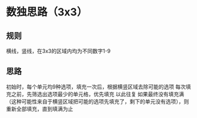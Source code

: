 # 数独思路（3x3）

## 规则
横线，竖线，在3x3的区域内均为不同数字1-9

## 思路
初始时，每个单元均9种选项，填充一次后，根据横竖区域去除可能的选项
每次填充之前，先筛选出选项最少的单元格，优先填充
以此往复
如果最终没有填充满（这种可能性来自于横竖区域把可能的选项先填充了，剩下的单元没有选项），则重新全部填充，直到填满为止
